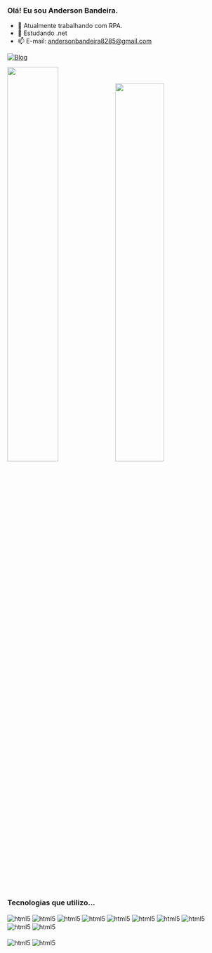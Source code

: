### Olá! Eu sou Anderson Bandeira.

- 🔭 Atualmente trabalhando com RPA.
- 🌱 Estudando .net
- 📫 E-mail: andersonbandeira8285@gmail.com

[![Blog](https://img.shields.io/badge/LinkedIn-0077B5?style=for-the-badge&logo=linkedin&logoColor=white)](https://www.linkedin.com/in/anderson-bandeira-250b311a3/)  

<div>
<a href="https://github.com/Ander82/Ander82/blob/main/README.md"></a>
 <img width="48%" src="https://github-readme-stats.vercel.app/api?username=Ander82&show_icons=true&theme=ocean_dark"></>
 <img  width="47%" src="https://github-readme-stats.vercel.app/api/top-langs/?username=Ander82&layout=compact"></>
 
</div>


### Tecnologias que utilizo...


<div>
    <img align = "center" alt ="html5" src = "https://img.shields.io/badge/JavaScript-323330?style=for-the-badge&logo=javascript&logoColor=F7DF1E">    
    </>
    <img align = "center" alt ="html5" src = "https://img.shields.io/badge/Java-ED8B00?style=for-the-badge&logo=java&logoColor=white">    
    </>
    <img align = "center" alt ="html5" src = "https://img.shields.io/badge/Powershell-2CA5E0?style=for-the-badge&logo=powershell&logoColor=white">    
    </>
    <img align = "center" alt ="html5" src = "https://img.shields.io/badge/HTML5-E34F26?style=for-the-badge&logo=html5&logoColor=white">    
    </>
    <img align = "center" alt ="html5" src = "https://img.shields.io/badge/CSS3-1572B6?style=for-the-badge&logo=css3&logoColor=white">    
    </>
    <img align = "center" alt ="html5" src = "https://img.shields.io/badge/Python-3776AB?style=for-the-badge&logo=python&logoColor=white">    
    </>        
    <img align = "center" alt ="html5" src = "https://img.shields.io/badge/SQLite-07405E?style=for-the-badge&logo=sqlite&logoColor=white">    
    </>
    <img align = "center" alt ="html5" src = "https://img.shields.io/badge/SAP-0FAAFF?style=for-the-badge&logo=sap&logoColor=white">    
    </>
    <img align = "center" alt ="html5" src = "https://img.shields.io/badge/C%23-239120?style=for-the-badge&logo=c-sharp&logoColor=white">    
    </>
    <img align = "center" alt ="html5" src = "https://img.shields.io/badge/React_Native-20232A?style=for-the-badge&logo=react&logoColor=61DAFB">    
    </>  
    <br>
    <br>
    <img align = "center" alt ="html5" src = "https://img.shields.io/badge/jQuery-0769AD?style=for-the-badge&logo=jquery&logoColor=white">    
    </>
    <img align = "center" alt ="html5" src = "https://img.shields.io/badge/Flutter-02569B?style=for-the-badge&logo=flutter&logoColor=white">    
    </>
</div>
